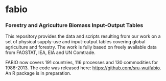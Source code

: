 # fabio
### Forestry and Agriculture Biomass Input-Output Tables

This repository provides the data and scripts resulting from our work on a set of physical supply-use and input-output tables covering global agriculture and forestry. The work is fully based on freely available data from FAOSTAT, IEA, EIA and UN Comtrade.

FABIO now covers 191 countries, 116 processes and 130 commodities for 1986-2013. The code was released here: https://github.com/sru-wu/fabio. An R package is in preparation.
